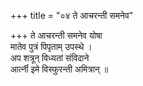 +++
title = "०४ ते आचरन्ती समनेव"

+++
ते आचरन्ती समनेव योषा  
मातेव पुत्रं पिपृताम् उपस्थे ।  
अप शत्रून् विध्यतां संविदाने  
आर्त्नी इमे विस्फुरन्ती अमित्रान् ॥